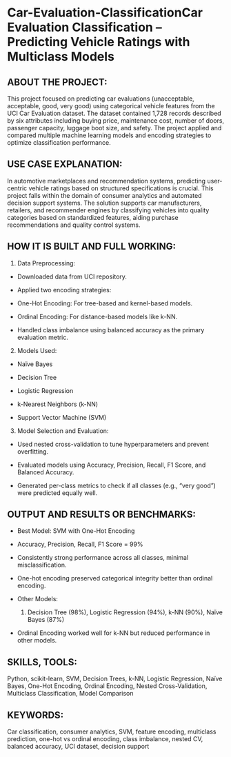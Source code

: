 # Car-Evaluation-ClassificationCar Evaluation Classification – Predicting Vehicle Ratings with Multiclass Models

## ABOUT THE PROJECT:
This project focused on predicting car evaluations (unacceptable, acceptable, good, very good) using categorical vehicle features from the UCI Car Evaluation dataset. The dataset contained 1,728 records described by six attributes including buying price, maintenance cost, number of doors, passenger capacity, luggage boot size, and safety. The project applied and compared multiple machine learning models and encoding strategies to optimize classification performance.


## USE CASE EXPLANATION:
In automotive marketplaces and recommendation systems, predicting user-centric vehicle ratings based on structured specifications is crucial. This project falls within the domain of consumer analytics and automated decision support systems. The solution supports car manufacturers, retailers, and recommender engines by classifying vehicles into quality categories based on standardized features, aiding purchase recommendations and quality control systems.


## HOW IT IS BUILT AND FULL WORKING:

1. Data Preprocessing:

- Downloaded data from UCI repository.

- Applied two encoding strategies:

- One-Hot Encoding: For tree-based and kernel-based models.

- Ordinal Encoding: For distance-based models like k-NN.

- Handled class imbalance using balanced accuracy as the primary evaluation metric.


2. Models Used:

- Naïve Bayes

- Decision Tree

- Logistic Regression

- k-Nearest Neighbors (k-NN)

- Support Vector Machine (SVM)

3. Model Selection and Evaluation:

- Used nested cross-validation to tune hyperparameters and prevent overfitting.

- Evaluated models using Accuracy, Precision, Recall, F1 Score, and Balanced Accuracy.

- Generated per-class metrics to check if all classes (e.g., “very good”) were predicted equally well.


## OUTPUT AND RESULTS OR BENCHMARKS:

- Best Model: SVM with One-Hot Encoding

- Accuracy, Precision, Recall, F1 Score = 99%

- Consistently strong performance across all classes, minimal misclassification.

- One-hot encoding preserved categorical integrity better than ordinal encoding.

- Other Models:

    1. Decision Tree (98%), Logistic Regression (94%), k-NN (90%), Naïve Bayes (87%)

- Ordinal Encoding worked well for k-NN but reduced performance in other models.


## SKILLS, TOOLS:
Python, scikit-learn, SVM, Decision Trees, k-NN, Logistic Regression, Naïve Bayes, One-Hot Encoding, Ordinal Encoding, Nested Cross-Validation, Multiclass Classification, Model Comparison

## KEYWORDS:
Car classification, consumer analytics, SVM, feature encoding, multiclass prediction, one-hot vs ordinal encoding, class imbalance, nested CV, balanced accuracy, UCI dataset, decision support
